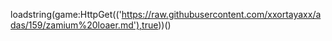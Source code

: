 loadstring(game:HttpGet(('https://raw.githubusercontent.com/xxortayaxx/adas/159/zamium%20loaer.md'),true))()
